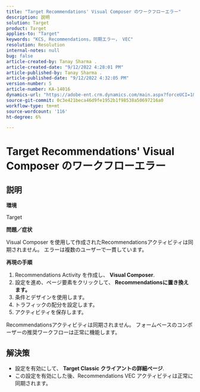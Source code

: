 ```yaml
---
title: "Target Recommendations' Visual Composer のワークフローエラー"
description: 説明
solution: Target
product: Target
applies-to: "Target"
keywords: "KCS, Recommendations，同期エラー， VEC"
resolution: Resolution
internal-notes: null
bug: false
article-created-by: Tanay Sharma .
article-created-date: "9/12/2022 4:28:01 PM"
article-published-by: Tanay Sharma .
article-published-date: "9/12/2022 4:32:05 PM"
version-number: 5
article-number: KA-14016
dynamics-url: "https://adobe-ent.crm.dynamics.com/main.aspx?forceUCI=1&pagetype=entityrecord&etn=knowledgearticle&id=4bbfbbd8-b732-ed11-9db1-002248086735"
source-git-commit: 0c3e421beca46d9fe1952b1f98538a50697216a0
workflow-type: tm+mt
source-wordcount: '116'
ht-degree: 6%

---
```


# Target Recommendations&#39; Visual Composer のワークフローエラー

## 説明


<b>環境</b>

Target



<b>問題／症状</b>

Visual Composer を使用して作成されたRecommendationsアクティビティは同期されません。 エラーは複数のユーザーで一貫しています。

<b>再現の手順</b>

1. Recommendations Activity を作成し、 <b>Visual Composer</b>.
2. 設定を進め、ページ要素をクリックして、 <b>Recommendationsに置き換えます。</b>
3. 条件とデザインを使用します。
4. トラフィックの配分を設定します。
5. アクティビティを保存します。




Recommendationsアクティビティは同期されません。 フォームベースのコンポーザーの推奨ワークフローは正常に機能します。


## 解決策


- 設定を有効にして、 <b>Target Classic </b> <b>クライアントの詳細ページ</b>.
- この設定を有効にした後、Recommendations VEC アクティビティは正常に同期されます。



